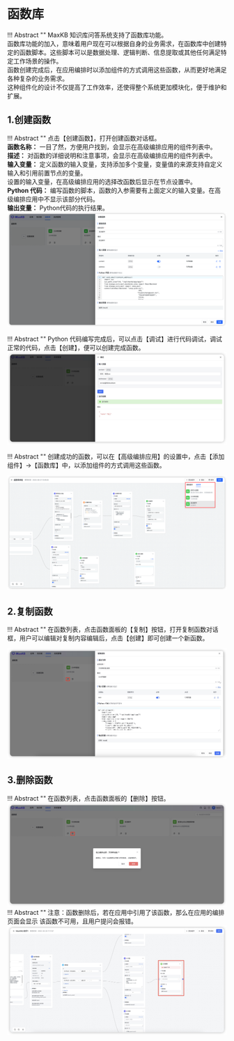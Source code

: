# 函数库

!!! Abstract ""
    MaxKB 知识库问答系统支持了函数库功能。     
    函数库功能的加入，意味着用户现在可以根据自身的业务需求，在函数库中创建特定的函数脚本。这些脚本可以是数据处理、逻辑判断、信息提取或其他任何满足特定工作场景的操作。       
    函数创建完成后，在应用编排时以添加组件的方式调用这些函数，从而更好地满足各种复杂的业务需求。      
    这种组件化的设计不仅提高了工作效率，还使得整个系统更加模块化，便于维护和扩展。      

## 1.创建函数

!!! Abstract ""
    点击【创建函数】，打开创建函数对话框。      
    **函数名称：** 一目了然，方便用户找到，会显示在高级编排应用的组件列表中。       
    **描述：** 对函数的详细说明和注意事项，会显示在高级编排应用的组件列表中。       
    **输入变量：** 定义函数的输入变量，支持添加多个变量，变量值的来源支持自定义输入和引用前置节点的变量。         
                 设置的输入变量，在高级编排应用的选择改函数后显示在节点设置中。    
    **Python 代码：** 编写函数的脚本，函数的入参需要有上面定义的输入变量。在高级编排应用中不显示该部分代码。  
    **输出变量：** Python代码的执行结果。    
![创建函数](../../img/fx/add_fx.jpg)

!!! Abstract ""
    Python 代码编写完成后，可以点击【调试】进行代码调试，调试正常的代码，点击【创建】，便可以创建完成函数。  
![调试](../../img/fx/tiaoshi.jpg)

!!! Abstract ""
    创建成功的函数，可以在【高级编排应用】的设置中，点击【添加组件】->【函数库】中，以添加组件的方式调用这些函数。

![添加函数节点](../../img/fx/use_fx.jpg)

## 2.复制函数

!!! Abstract ""
    在函数列表，点击函数面板的【复制】按钮，打开复制函数对话框，用户可以编辑对复制内容编辑后，点击【创建】即可创建一个新函数。

![复制函数](../../img/fx/copy_fx.jpg)

## 3.删除函数

!!! Abstract ""
    在函数列表，点击函数面板的【删除】按钮。 
![删除函数](../../img/fx/del_fx.jpg)
!!! Abstract ""
    注意：函数删除后，若在应用中引用了该函数，那么在应用的编排页面会显示 该函数不可用，且用户提问会报错。 
![应用引用已删除函数](../../img/fx/use_del_fx.jpg)
